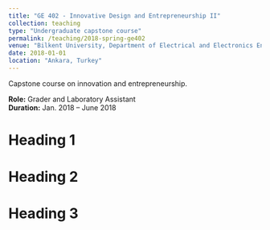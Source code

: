 ```yaml
---
title: "GE 402 - Innovative Design and Entrepreneurship II"
collection: teaching
type: "Undergraduate capstone course"
permalink: /teaching/2018-spring-ge402
venue: "Bilkent University, Department of Electrical and Electronics Engineering"
date: 2018-01-01
location: "Ankara, Turkey"
---
```


Capstone course on innovation and entrepreneurship.  

**Role:** Grader and Laboratory Assistant  
**Duration:** Jan. 2018 – June 2018  

Heading 1
======

Heading 2
======

Heading 3
======
